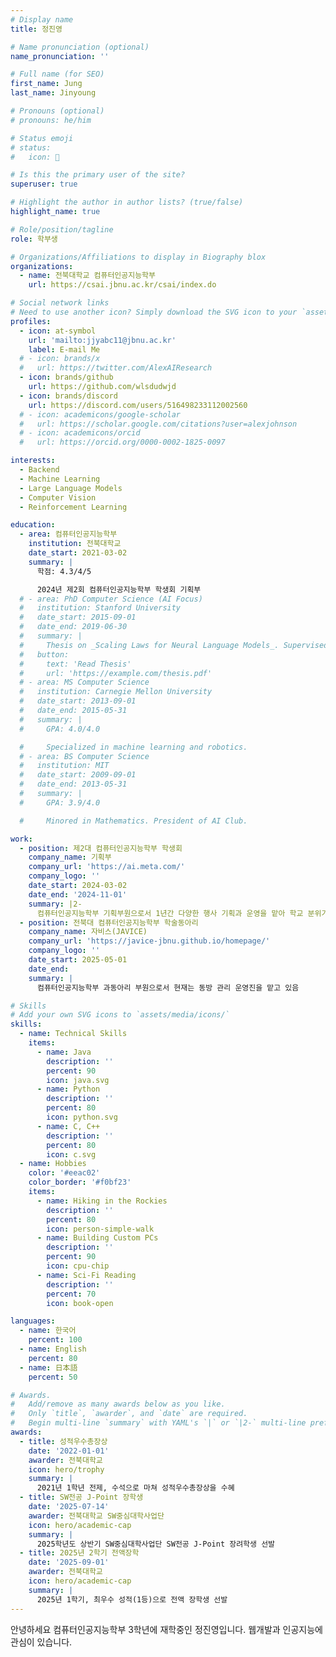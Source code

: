 ```yaml
---
# Display name
title: 정진영

# Name pronunciation (optional)
name_pronunciation: ''

# Full name (for SEO)
first_name: Jung
last_name: Jinyoung

# Pronouns (optional)
# pronouns: he/him

# Status emoji
# status:
#   icon: 🚀

# Is this the primary user of the site?
superuser: true

# Highlight the author in author lists? (true/false)
highlight_name: true

# Role/position/tagline
role: 학부생

# Organizations/Affiliations to display in Biography blox
organizations:
  - name: 전북대학교 컴퓨터인공지능학부
    url: https://csai.jbnu.ac.kr/csai/index.do

# Social network links
# Need to use another icon? Simply download the SVG icon to your `assets/media/icons/` folder.
profiles:
  - icon: at-symbol
    url: 'mailto:jjyabc11@jbnu.ac.kr'
    label: E-mail Me
  # - icon: brands/x
  #   url: https://twitter.com/AlexAIResearch
  - icon: brands/github
    url: https://github.com/wlsdudwjd
  - icon: brands/discord
    url: https://discord.com/users/516498233112002560
  # - icon: academicons/google-scholar
  #   url: https://scholar.google.com/citations?user=alexjohnson
  # - icon: academicons/orcid
  #   url: https://orcid.org/0000-0002-1825-0097

interests:
  - Backend
  - Machine Learning
  - Large Language Models
  - Computer Vision
  - Reinforcement Learning

education:
  - area: 컴퓨터인공지능학부
    institution: 전북대학교
    date_start: 2021-03-02
    summary: |
      학점: 4.3/4/5

      2024년 제2회 컴퓨터인공지능학부 학생회 기획부
  # - area: PhD Computer Science (AI Focus)
  #   institution: Stanford University
  #   date_start: 2015-09-01
  #   date_end: 2019-06-30
  #   summary: |
  #     Thesis on _Scaling Laws for Neural Language Models_. Supervised by Prof. Andrew Ng. Published 5 papers in NeurIPS and ICML, with 2 best paper awards.
  #   button:
  #     text: 'Read Thesis'
  #     url: 'https://example.com/thesis.pdf'
  # - area: MS Computer Science
  #   institution: Carnegie Mellon University
  #   date_start: 2013-09-01
  #   date_end: 2015-05-31
  #   summary: |
  #     GPA: 4.0/4.0

  #     Specialized in machine learning and robotics.
  # - area: BS Computer Science
  #   institution: MIT
  #   date_start: 2009-09-01
  #   date_end: 2013-05-31
  #   summary: |
  #     GPA: 3.9/4.0

  #     Minored in Mathematics. President of AI Club.

work:
  - position: 제2대 컴퓨터인공지능학부 학생회
    company_name: 기획부
    company_url: 'https://ai.meta.com/'
    company_logo: ''
    date_start: 2024-03-02
    date_end: '2024-11-01'
    summary: |2-
      컴퓨터인공지능학부 기획부원으로서 1년간 다양한 행사 기획과 운영을 맡아 학교 분위기 활성화에 기여함
  - position: 전북대 컴퓨터인공지능학부 학술동아리
    company_name: 자비스(JAVICE)
    company_url: 'https://javice-jbnu.github.io/homepage/'
    company_logo: ''
    date_start: 2025-05-01
    date_end: 
    summary: |
      컴퓨터인공지능학부 과동아리 부원으로서 현재는 동방 관리 운영진을 맡고 있음

# Skills
# Add your own SVG icons to `assets/media/icons/`
skills:
  - name: Technical Skills
    items:
      - name: Java
        description: ''
        percent: 90
        icon: java.svg
      - name: Python
        description: ''
        percent: 80
        icon: python.svg
      - name: C, C++
        description: ''
        percent: 80
        icon: c.svg
  - name: Hobbies
    color: '#eeac02'
    color_border: '#f0bf23'
    items:
      - name: Hiking in the Rockies
        description: ''
        percent: 80
        icon: person-simple-walk
      - name: Building Custom PCs
        description: ''
        percent: 90
        icon: cpu-chip
      - name: Sci-Fi Reading
        description: ''
        percent: 70
        icon: book-open

languages:
  - name: 한국어
    percent: 100
  - name: English
    percent: 80
  - name: 日本語
    percent: 50

# Awards.
#   Add/remove as many awards below as you like.
#   Only `title`, `awarder`, and `date` are required.
#   Begin multi-line `summary` with YAML's `|` or `|2-` multi-line prefix and indent 2 spaces below.
awards:
  - title: 성적우수총장상
    date: '2022-01-01'
    awarder: 전북대학교
    icon: hero/trophy
    summary: |
      2021년 1학년 전제, 수석으로 마쳐 성적우수총장상을 수혜
  - title: SW전공 J-Point 장학생
    date: '2025-07-14'
    awarder: 전북대학교 SW중심대학사업단
    icon: hero/academic-cap
    summary: |
      2025학년도 상반기 SW중심대학사업단 SW전공 J-Point 장려학생 선발
  - title: 2025년 2학기 전액장학
    date: '2025-09-01'
    awarder: 전북대학교
    icon: hero/academic-cap
    summary: |
      2025년 1학기, 최우수 성적(1등)으로 전액 장학생 선발
---
```


안녕하세요 컴퓨터인공지능학부 3학년에 재학중인 정진영입니다.
웹개발과 인공지능에 관심이 있습니다.